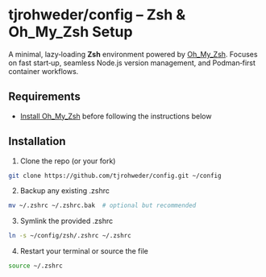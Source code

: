 # tjrohweder/config – Zsh & Oh_My_Zsh Setup

A minimal, lazy‑loading **Zsh** environment powered by [Oh_My_Zsh](https://ohmyz.sh/).
Focuses on fast start‑up, seamless Node.js version management, and Podman‑first container workflows.


## Requirements

- [Install Oh_My_Zsh](https://ohmyz.sh/#install) before following the instructions below


## Installation


1. Clone the repo (or your fork)
```bash
git clone https://github.com/tjrohweder/config.git ~/config
```
2. Backup any existing .zshrc
```bash
mv ~/.zshrc ~/.zshrc.bak  # optional but recommended
```
3. Symlink the provided .zshrc
```bash
ln -s ~/config/zsh/.zshrc ~/.zshrc
```
4. Restart your terminal or source the file
```bash
source ~/.zshrc
```

